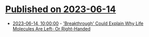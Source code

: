 # [Published on 2023-06-14](index.md)

* [2023-06-14, 10:00:00](https://science.slashdot.org/story/23/06/14/0733218/breakthrough-could-explain-why-life-molecules-are-left--or-right-handed?utm_source=rss1.0mainlinkanon&utm_medium=feed) - ['Breakthrough' Could Explain Why Life Molecules Are Left- Or Right-Handed](https://science.slashdot.org/story/23/06/14/0733218/breakthrough-could-explain-why-life-molecules-are-left--or-right-handed?utm_source=rss1.0mainlinkanon&utm_medium=feed)
